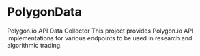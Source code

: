 # PolygonData
Polygon.io API Data Collector
This project provides Polygon.io API implementations for various endpoints to be used in research and algorithmic trading.
